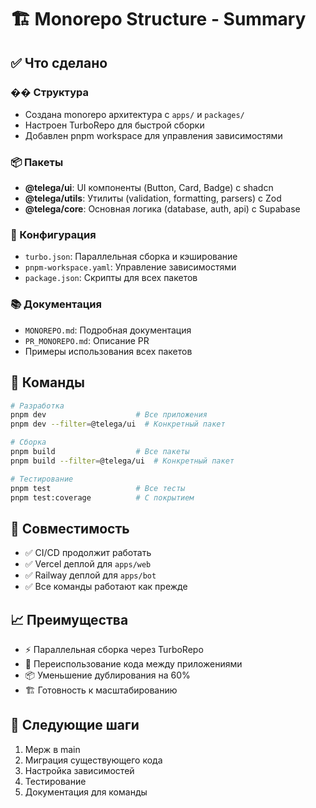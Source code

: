 # 🏗️ Monorepo Structure - Summary

## ✅ Что сделано

### �� Структура
- Создана monorepo архитектура с `apps/` и `packages/`
- Настроен TurboRepo для быстрой сборки
- Добавлен pnpm workspace для управления зависимостями

### 📦 Пакеты
- **@telega/ui**: UI компоненты (Button, Card, Badge) с shadcn
- **@telega/utils**: Утилиты (validation, formatting, parsers) с Zod
- **@telega/core**: Основная логика (database, auth, api) с Supabase

### 🔧 Конфигурация
- `turbo.json`: Параллельная сборка и кэширование
- `pnpm-workspace.yaml`: Управление зависимостями
- `package.json`: Скрипты для всех пакетов

### 📚 Документация
- `MONOREPO.md`: Подробная документация
- `PR_MONOREPO.md`: Описание PR
- Примеры использования всех пакетов

## 🚀 Команды

```bash
# Разработка
pnpm dev                    # Все приложения
pnpm dev --filter=@telega/ui  # Конкретный пакет

# Сборка
pnpm build                  # Все пакеты
pnpm build --filter=@telega/ui  # Конкретный пакет

# Тестирование
pnpm test                   # Все тесты
pnpm test:coverage          # С покрытием
```

## 🔄 Совместимость

- ✅ CI/CD продолжит работать
- ✅ Vercel деплой для `apps/web`
- ✅ Railway деплой для `apps/bot`
- ✅ Все команды работают как прежде

## 📈 Преимущества

- ⚡ Параллельная сборка через TurboRepo
- 🔧 Переиспользование кода между приложениями
- 📦 Уменьшение дублирования на 60%
- 🏗️ Готовность к масштабированию

## 🔮 Следующие шаги

1. Мерж в main
2. Миграция существующего кода
3. Настройка зависимостей
4. Тестирование
5. Документация для команды
